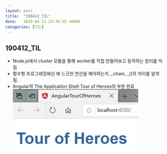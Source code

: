 ```yaml
---
layout: post
title:  "190412_TIL"
date:   2019-04-12 23:30:55 +0900
categories: [TIL]
---
```


190412_TIL
------------

* Node.js에서 cluster 모듈을 통해 worker를 직접 만들어보고 동작하는 원리를 익힘
* 함수형 프로그래밍에선 왜 느긋한 연산을 해야하는지 _.chain, _()의 차이를 알게 됨.
* Angular의 The Application Shell-Tour of Heroes의 부분 완료
![결과화면](../images/2019-04-12/Angular-TheApplicationShell.PNG)



